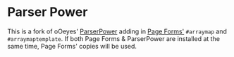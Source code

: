 Parser Power
============

This is a fork of oOeyes' [ParserPower](https://github.com/oOeyes/ParserPower) adding in [Page Forms'](https://www.mediawiki.org/wiki/Extension:Page_Forms) `#arraymap` and `#arraymaptemplate`. If both Page Forms & ParserPower are installed at the same time, Page Forms' copies will be used.
